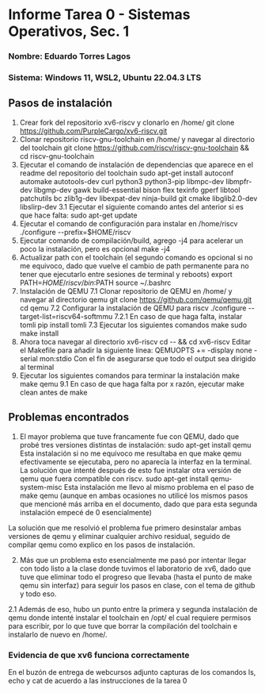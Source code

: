 # Informe Tarea 0 - Sistemas Operativos, Sec. 1
### Nombre: Eduardo Torres Lagos
### Sistema: Windows 11, WSL2, Ubuntu 22.04.3 LTS

## Pasos de instalación

1. Crear fork del repositorio xv6-riscv y clonarlo en /home/
	git clone https://github.com/PurpleCargo/xv6-riscv.git
2. Clonar repositorio riscv-gnu-toolchain en /home/ y navegar al directorio del toolchain
	git clone https://github.com/riscv/riscv-gnu-toolchain && cd riscv-gnu-toolchain
3. Ejecutar el comando de instalación de dependencias que aparece en el readme del repositorio del toolchain
	sudo apt-get install autoconf automake autotools-dev curl python3 python3-pip libmpc-dev libmpfr-dev
	libgmp-dev gawk build-essential bison flex texinfo gperf libtool patchutils bc zlib1g-dev libexpat-dev
	ninja-build git cmake libglib2.0-dev libslirp-dev
3.1 Ejecutar el siguiente comando antes del anterior si es que hace falta:
	sudo apt-get update
4. Ejecutar el comando de configuración para instalar en /home/riscv
	./configure --prefix=$HOME/riscv
5. Ejecutar comando de compilación/build, agrego -j4 para acelerar un poco la instalación, pero es opcional
	make -j4
6. Actualizar path con el toolchain (el segundo comando es opcional si no me equivoco, dado que vuelve el cambio
de path permanente para no tener que ejecutarlo entre sesiones de terminal y reboots)
	export PATH=$HOME/riscv/bin:$PATH
	source ~/.bashrc
7. Instalación de QEMU
7.1 Clonar repositorio de QEMU en /home/ y navegar al directorio qemu
	git clone https://github.com/qemu/qemu.git
	cd qemu
7.2 Configurar la instalación de QEMU para riscv
	./configure --target-list=riscv64-softmmu
7.2.1 En caso de que haga falta, instalar tomli
	pip install tomli
7.3 Ejecutar los siguientes comandos
	make
	sudo make install
8. Ahora toca navegar al directorio xv6-riscv
	cd -- && cd xv6-riscv
Editar el Makefile para añadir la siguiente línea:
	QEMUOPTS += -display none -serial mon:stdio
Con el fin de asegurarse que todo el output sea dirigido al terminal
9. Ejecutar los siguientes comandos para terminar la instalación
	make
	make qemu
9.1 En caso de que haga falta por x razón, ejecutar make clean antes de make

## Problemas encontrados
1. El mayor problema que tuve francamente fue con QEMU, dado que probé tres versiones distintas de instalación:
	sudo apt-get install qemu
Esta instalación si no me equivoco me resultaba en que make qemu efectivamente se ejecutaba, pero no aparecía la
interfaz en la terminal. La solución que intenté después de esto fue instalar otra versión de qemu que fuera
compatible con riscv.
	sudo apt-get install qemu-system-misc
Esta instalación me llevo al mismo problema en el paso de make qemu (aunque en ambas ocasiones no utilicé los mismos
pasos que mencioné más arriba en el documento, dado que para esta segunda instalación empecé de 0 esencialmente)

La solución que me resolvió el problema fue primero desinstalar ambas versiones de qemu y eliminar cualquier archivo
residual, seguido de compilar qemu como explico en los pasos de instalación.

2. Más que un problema esto esencialmente me pasó por intentar llegar con todo listo a la clase donde tuvimos el
laboratorio de xv6, dado que tuve que eliminar todo el progreso que llevaba (hasta el punto de make qemu sin
interfaz) para seguir los pasos en clase, con el tema de github y todo eso.

2.1 Además de eso, hubo un punto entre la primera y segunda instalación de qemu donde intenté instalar el toolchain
en /opt/ el cual requiere permisos para escribir, por lo que tuve que borrar la compilación del toolchain e
instalarlo de nuevo en /home/.

### Evidencia de que xv6 funciona correctamente
En el buzón de entrega de webcursos adjunto capturas de los comandos ls, echo y cat de acuerdo a las instrucciones
de la tarea 0
